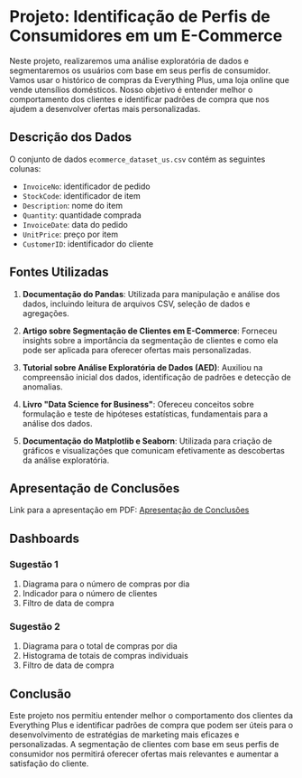 # Projeto: Identificação de Perfis de Consumidores em um E-Commerce

Neste projeto, realizaremos uma análise exploratória de dados e segmentaremos os usuários com base em seus perfis de consumidor. Vamos usar o histórico de compras da Everything Plus, uma loja online que vende utensílios domésticos. Nosso objetivo é entender melhor o comportamento dos clientes e identificar padrões de compra que nos ajudem a desenvolver ofertas mais personalizadas.

## Descrição dos Dados

O conjunto de dados `ecommerce_dataset_us.csv` contém as seguintes colunas:

- `InvoiceNo`: identificador de pedido
- `StockCode`: identificador de item
- `Description`: nome do item
- `Quantity`: quantidade comprada
- `InvoiceDate`: data do pedido
- `UnitPrice`: preço por item
- `CustomerID`: identificador do cliente

## Fontes Utilizadas

1. **Documentação do Pandas**: Utilizada para manipulação e análise dos dados, incluindo leitura de arquivos CSV, seleção de dados e agregações.

2. **Artigo sobre Segmentação de Clientes em E-Commerce**: Forneceu insights sobre a importância da segmentação de clientes e como ela pode ser aplicada para oferecer ofertas mais personalizadas.

3. **Tutorial sobre Análise Exploratória de Dados (AED)**: Auxiliou na compreensão inicial dos dados, identificação de padrões e detecção de anomalias.

4. **Livro "Data Science for Business"**: Ofereceu conceitos sobre formulação e teste de hipóteses estatísticas, fundamentais para a análise dos dados.

5. **Documentação do Matplotlib e Seaborn**: Utilizada para criação de gráficos e visualizações que comunicam efetivamente as descobertas da análise exploratória.

## Apresentação de Conclusões

Link para a apresentação em PDF: [Apresentação de Conclusões](link_para_a_apresentacao.pdf)

## Dashboards

### Sugestão 1

1. Diagrama para o número de compras por dia
2. Indicador para o número de clientes
3. Filtro de data de compra

### Sugestão 2

1. Diagrama para o total de compras por dia
2. Histograma de totais de compras individuais
3. Filtro de data de compra

## Conclusão

Este projeto nos permitiu entender melhor o comportamento dos clientes da Everything Plus e identificar padrões de compra que podem ser úteis para o desenvolvimento de estratégias de marketing mais eficazes e personalizadas. A segmentação de clientes com base em seus perfis de consumidor nos permitirá oferecer ofertas mais relevantes e aumentar a satisfação do cliente.
